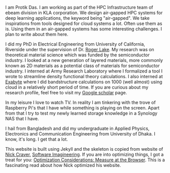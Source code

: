 I am Protik Das. I am working as part of the HPC Infrastructure team of ebeam division in KLA corporation. We design air-gapped HPC systems for deep learning applications, the keyword being "air-gapped". We take inspirations from tools designed for cloud systems a lot. Often use them as is. Using them in an air-gapped systems has some interesting challenges. I plan to write about them here.

I did my PhD in Electrical Engineering from University of California, Riverside under the supervision of Dr. [Roger Lake](https://intra.ece.ucr.edu/~rlake/). My research was on theoretical material science which was funded by the semiconductor industry. I looked at a new generation of layered materials, more commonly known as 2D materials as a potential class of materials for semiconductor industry. I interned at Army Research Laboratory where I formalized a tool I wrote to streamline density functional theory calculations. I also interned at [Exabyte](https://exabyte.io/) where I did bandstructure calculations on 1000 (well almost) using cloud in a relatively short period of time. If you are curious about my research profile, feel free to visit my [Google scholar](https://scholar.google.com/citations?user=RcgIf7MAAAAJ&hl=en) page.

In my leisure I love to watch TV. In reality I am tinkering with the trove of Raspberry Pi's that I have while something is playing on the screen. Apart from that I try to test my newly learned storage knowledge in a Synology NAS that I have.

I hail from Bangladesh and did my undergraduate in Applied Physics, Electronics and Communication Engineering from University of Dhaka. I know, it's long. I get that a lot.

This website is built using Jekyll and the skeleton is copied from website of [Nick Craver](https://nickcraver.com/), [Software Imagineering](https://github.com/NickCraver/nickcraver.github.com). If you are into optimizing things, I got a treat for you: [Optimization Considerations: Measure at the Browser](https://nickcraver.com/blog/2015/03/24/optimization-considerations/). This is a fascinating read about how Nick optimized his website.
